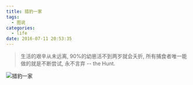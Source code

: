 ```yaml
---
title: 猎豹一家
tags:
  - 图说
categories:
  - life
date: 2016-07-11 20:53:35
---
```


> 生活的艰辛从未远离, 90%的幼崽活不到两岁就会夭折, 所有捕食者唯一能做的就是不断尝试, 永不言弃 -- the Hunt.

<!--more-->

![猎豹一家](/img/猎豹一家/hunt.jpg)
  

